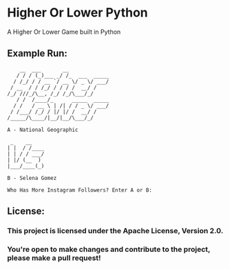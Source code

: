 # Higher Or Lower Python

A Higher Or Lower Game built in Python

## Example Run:
```
    __  ___       __
   / / / (_)___ _/ /_  ___  _____
  / /_/ / / __ `/ __ \/ _ \/ ___/
 / __  / / /_/ / / / /  __/ /    
/_/ ///_/\__, /_/ /_/\___/_/     
   / /  /____/_      _____  _____
  / /   / __ \ | /| / / _ \/ ___/
 / /___/ /_/ / |/ |/ /  __/ /    
/_____/\____/|__/|__/\___/_/     

A - National Geographic

 _    __    
| |  / /____
| | / / ___/
| |/ (__  ) 
|___/____(_)

B - Selena Gomez

Who Has More Instagram Followers? Enter A or B: 
```

## License:

### This project is licensed under the Apache License, Version 2.0. 
### You're open to make changes and contribute to the project, please make a pull request!